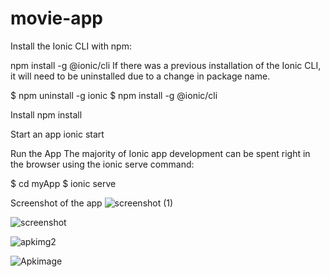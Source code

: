 # movie-app
Install the Ionic CLI with npm:

npm install -g @ionic/cli
If there was a previous installation of the Ionic CLI, it will need to be uninstalled due to a change in package name.

$ npm uninstall -g ionic
$ npm install -g @ionic/cli

Install 
npm install

Start an app
ionic start

Run the App
The majority of Ionic app development can be spent right in the browser using the ionic serve command:

$ cd myApp
$ ionic serve

Screenshot of the app
![screenshot (1)](https://user-images.githubusercontent.com/74092471/176997983-9c768471-88c9-4258-a9db-4d0ccfa81cbe.png)


![screenshot](https://user-images.githubusercontent.com/74092471/176997988-3ccc5a0b-f80b-4b92-b9df-6f36c15ed9fc.png)


![apkimg2](https://user-images.githubusercontent.com/74092471/176997993-52e26e83-c4f5-4b70-9185-1a59b2fc71d9.png)


![Apkimage](https://user-images.githubusercontent.com/74092471/176997994-7a88f278-8381-45a1-b363-f250222216dc.png)

